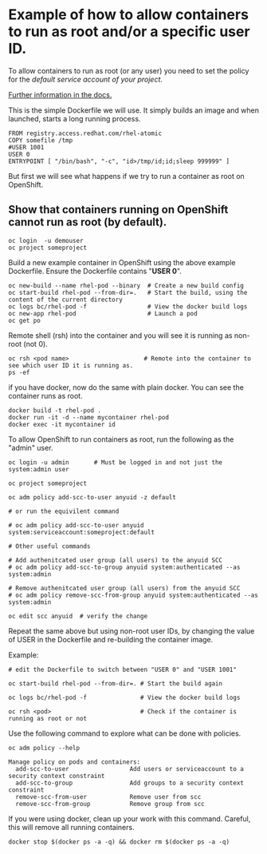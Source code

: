 # Example of how to allow containers to run as root and/or a specific user ID.

To allow containers to run as root (or any user) you need to set the policy for the _default service account of your project_.

[Further information in the docs.](https://docs.openshift.com/container-platform/3.5/admin_guide/manage_scc.html#enable-dockerhub-images-that-require-root)

This is the simple Dockerfile we will use.  It simply builds an image and when launched, starts a long running process.

```
FROM registry.access.redhat.com/rhel-atomic
COPY somefile /tmp
#USER 1001
USER 0
ENTRYPOINT [ "/bin/bash", "-c", "id>/tmp/id;id;sleep 999999" ]
```

But first we will see what happens if we try to run a container as root on OpenShift.

## Show that containers running on OpenShift cannot run as root (by default).

```
oc login  -u demouser
oc project someproject
```

Build a new example container in OpenShift using the above example Dockerfile. 
Ensure the Dockerfile contains "**USER 0**".

```
oc new-build --name rhel-pod --binary  # Create a new build config
oc start-build rhel-pod --from-dir=.   # Start the build, using the content of the current directory
oc logs bc/rhel-pod -f                 # View the docker build logs
oc new-app rhel-pod                    # Launch a pod
oc get po
```

Remote shell (rsh) into the container and you will see it is running as non-root (not 0).

```
oc rsh <pod name>                     # Remote into the container to see which user ID it is running as. 
ps -ef 
```

if you have docker, now do the same with plain docker.  You can see the container runs as root.

```
docker build -t rhel-pod .
docker run -it -d --name mycontainer rhel-pod
docker exec -it mycontainer id
```

To allow OpenShift to run containers as root, run the following as the "admin" user.

```
oc login -u admin       # Must be logged in and not just the system:admin user

oc project someproject   

oc adm policy add-scc-to-user anyuid -z default

# or run the equivilent command

# oc adm policy add-scc-to-user anyuid system:serviceaccount:someproject:default 

# Other useful commands

# Add authenitcated user group (all users) to the anyuid SCC
# oc adm policy add-scc-to-group anyuid system:authenticated --as system:admin

# Remove authenitcated user group (all users) from the anyuid SCC
# oc adm policy remove-scc-from-group anyuid system:authenticated --as system:admin

oc edit scc anyuid  # verify the change 
```
Repeat the same above but using non-root user IDs, by changing the value of USER in the Dockerfile and re-building the container image. 

Example:

```
# edit the Dockerfile to switch between "USER 0" and "USER 1001"

oc start-build rhel-pod --from-dir=. # Start the build again

oc logs bc/rhel-pod -f               # View the docker build logs

oc rsh <pod>                         # Check if the container is running as root or not
```

Use the following command to explore what can be done with policies.

```
oc adm policy --help

Manage policy on pods and containers:
  add-scc-to-user                 Add users or serviceaccount to a security context constraint
  add-scc-to-group                Add groups to a security context constraint
  remove-scc-from-user            Remove user from scc
  remove-scc-from-group           Remove group from scc
```

If you were using docker, clean up your work with this command.  Careful, this will remove all running containers. 

```
docker stop $(docker ps -a -q) && docker rm $(docker ps -a -q) 
```

